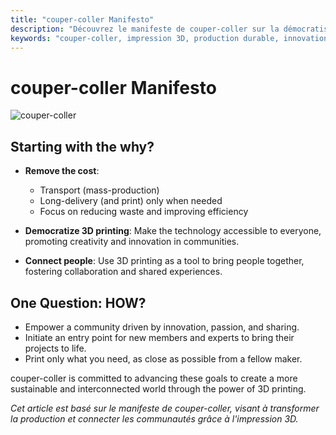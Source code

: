 ```yaml
---
title: "couper-coller Manifesto"
description: "Découvrez le manifeste de couper-coller sur la démocratisation de l'impression 3D et l'innovation dans la production durable."
keywords: "couper-coller, impression 3D, production durable, innovation, connectivité"
---
```


# couper-coller Manifesto

![couper-coller](/manifesto.png)

## Starting with the why?

- **Remove the cost**:

  - Transport (mass-production)
  - Long-delivery (and print) only when needed
  - Focus on reducing waste and improving efficiency

- **Democratize 3D printing**: Make the technology accessible to everyone, promoting creativity and innovation in communities.

- **Connect people**: Use 3D printing as a tool to bring people together, fostering collaboration and shared experiences.

## One Question: **HOW?**

- Empower a community driven by innovation, passion, and sharing.
- Initiate an entry point for new members and experts to bring their projects to life.
- Print only what you need, as close as possible from a fellow maker.

couper-coller is committed to advancing these goals to create a more sustainable and interconnected world through the power of 3D printing.

_Cet article est basé sur le manifeste de couper-coller, visant à transformer la production et connecter les communautés grâce à l'impression 3D._
